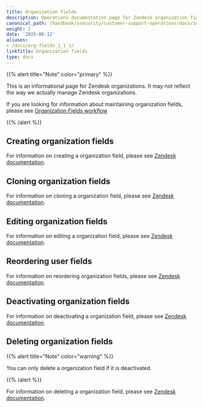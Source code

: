 ```yaml
---
title: Organization fields
description: Operations documentation page for Zendesk organization fields
canonical_path: /handbook/ssecurity/customer-support-operations/docs/zendesk/org-fields
weight: 2
date: '2025-06-12'
aliases:
- /docs/org-fields_1_1_1/
linkTitle: Organization fields
type: docs
---
```


{{% alert title="Note" color="primary" %}}

This is an informational page for Zendesk organizations. It may not reflect the way we actually manage Zendesk organizations.

If you are looking for information about maintaining organization fields, please see [Organization Fields workflow](../../workflows/zendesk/org-fields)

{{% /alert %}}

## Creating organization fields

For information on creating a organization field, please see [Zendesk documentation](https://support.zendesk.com/hc/en-us/articles/4408842677786-Adding-custom-fields-to-organizations#topic_r5c_gf3_wk).

## Cloning organization fields

For information on cloning a organization field, please see [Zendesk documentation](https://support.zendesk.com/hc/en-us/articles/4408842677786-Adding-custom-fields-to-organizations#topic_nvz_fzg_htb).

## Editing organization fields

For information on editing a organization field, please see [Zendesk documentation](https://support.zendesk.com/hc/en-us/articles/4410724977306-Managing-custom-organization-fields#topic_nj1_g4g_4rb).

## Reordering user fields

For information on reordering organization fields, please see [Zendesk documentation](https://support.zendesk.com/hc/en-us/articles/4410724977306-Managing-custom-organization-fields#topic_rjd_zpg_4rb).

## Deactivating organization fields

For information on deactivating a organization field, please see [Zendesk documentation](https://support.zendesk.com/hc/en-us/articles/4410724977306-Managing-custom-organization-fields#topic_cfp_rpg_4rb).

## Deleting organization fields

{{% alert title="Note" color="warning" %}}

You can only delete a organization field if it is deactivated.

{{% /alert %}}

For information on deleting a organization field, please see [Zendesk documentation](https://support.zendesk.com/hc/en-us/articles/4410724977306-Managing-custom-organization-fields#topic_ayc_1pg_4rb).
